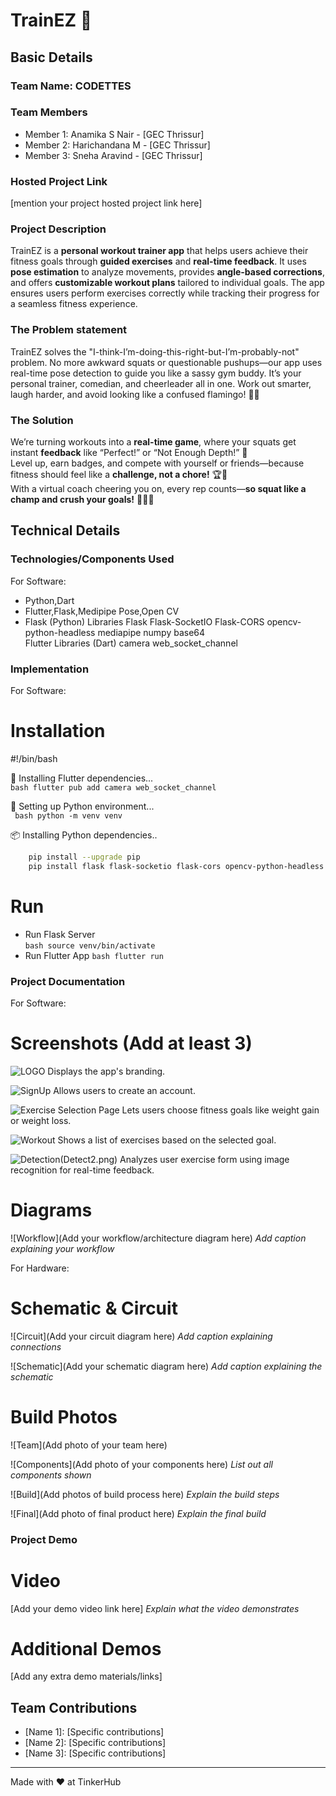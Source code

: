 # TrainEZ 🎯


## Basic Details
### Team Name: CODETTES


### Team Members
- Member 1: Anamika S Nair - [GEC Thrissur]
- Member 2: Harichandana M - [GEC Thrissur]
- Member 3: Sneha Aravind  - [GEC Thrissur]

### Hosted Project Link
[mention your project hosted project link here]

### Project Description
TrainEZ is a **personal workout trainer app** that helps users achieve their fitness goals through **guided exercises** and **real-time feedback**. It uses **pose estimation** to analyze movements, provides **angle-based corrections**, and offers **customizable workout plans** tailored to individual goals. The app ensures users perform exercises correctly while tracking their progress for a seamless fitness experience.

### The Problem statement
TrainEZ solves the "I-think-I’m-doing-this-right-but-I’m-probably-not" problem. No more awkward squats or questionable pushups—our app uses real-time pose detection to guide you like a sassy gym buddy. It’s your personal trainer, comedian, and cheerleader all in one. Work out smarter, laugh harder, and avoid looking like a confused flamingo! 🚀💪

### The Solution
We’re turning workouts into a **real-time game**, where your squats get instant **feedback** like “Perfect!” or “Not Enough Depth!” 🎯  
Level up, earn badges, and compete with yourself or friends—because fitness should feel like a **challenge, not a chore!** 🏆💪  
With a virtual coach cheering you on, every rep counts—**so squat like a champ and crush your goals!** 🚀😎🔥

## Technical Details
### Technologies/Components Used
For Software:
- Python,Dart
- Flutter,Flask,Medipipe Pose,Open CV
- Flask (Python) Libraries
    Flask
    Flask-SocketIO
    Flask-CORS
    opencv-python-headless
    mediapipe
    numpy
    base64  
Flutter Libraries (Dart)
    camera
    web_socket_channel

### Implementation
For Software:
# Installation
#!/bin/bash

🚀 Installing Flutter dependencies...   
```bash flutter pub add camera web_socket_channel ```

🐍 Setting up Python environment...   
``` bash python -m venv venv```

📦 Installing Python dependencies..   
```bash
    pip install --upgrade pip
    pip install flask flask-socketio flask-cors opencv-python-headless mediapipe numpy
```

# Run
- Run Flask Server   
  ```bash source venv/bin/activate```
- Run Flutter App
  ```bash flutter run```

### Project Documentation
For Software:

# Screenshots (Add at least 3)
![LOGO](logo_page.png)
Displays the app's branding.

![SignUp](Sign_Up.png)
Allows users to create an account.

![Exercise Selection Page](Exercise.png)
Lets users choose fitness goals like weight gain or weight loss.

![Workout](Workout.png)
Shows a list of exercises based on the selected goal.

![Detection](Detect1.png)(Detect2.png)
Analyzes user exercise form using image recognition for real-time feedback.



# Diagrams
![Workflow](Add your workflow/architecture diagram here)
*Add caption explaining your workflow*

For Hardware:

# Schematic & Circuit
![Circuit](Add your circuit diagram here)
*Add caption explaining connections*

![Schematic](Add your schematic diagram here)
*Add caption explaining the schematic*

# Build Photos
![Team](Add photo of your team here)


![Components](Add photo of your components here)
*List out all components shown*

![Build](Add photos of build process here)
*Explain the build steps*

![Final](Add photo of final product here)
*Explain the final build*

### Project Demo
# Video
[Add your demo video link here]
*Explain what the video demonstrates*

# Additional Demos
[Add any extra demo materials/links]

## Team Contributions
- [Name 1]: [Specific contributions]
- [Name 2]: [Specific contributions]
- [Name 3]: [Specific contributions]

---
Made with ❤️ at TinkerHub
